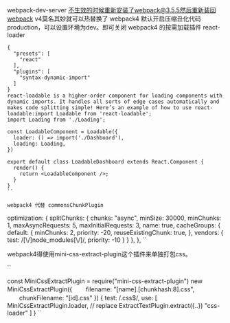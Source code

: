 webpack-dev-server 不生效的时候重新安装了webpack@3.5.5然后重新装回webpack v4莫名其妙就可以热替换了
webpack4 默认开启压缩丑化代码production，可以设置环境为dev。即可关闭
webpack4 的按需加载插件 react-loader

```
{
  "presets": [
    "react"
  ],
  "plugins": [
    "syntax-dynamic-import"
  ]
}
react-loadable is a higher-order component for loading components with dynamic imports. It handles all sorts of edge cases automatically and makes code splitting simple! Here’s an example of how to use react-loadable:import Loadable from 'react-loadable';
import Loading from './Loading';

const LoadableComponent = Loadable({
  loader: () => import('./Dashboard'),
  loading: Loading,
})

export default class LoadableDashboard extends React.Component {
  render() {
    return <LoadableComponent />;
  }
}
``

webpack4 代替 commonsChunkPlugin
```
optimization: {
		splitChunks: {
			chunks: "async",
			minSize: 30000,
			minChunks: 1,
			maxAsyncRequests: 5,
			maxInitialRequests: 3,
			name: true,
			cacheGroups: {
					default: {
							minChunks: 2,
							priority: -20,
							reuseExistingChunk: true,
					},
					vendors: {
							test: /[\\/]node_modules[\\/]/,
							priority: -10
					}
			}
		},
	},
  ``

webpack4得使用mini-css-extract-plugin这个插件来单独打包css。

``

const MiniCssExtractPlugin = require("mini-css-extract-plugin") 
new MiniCssExtractPlugin({
　　filename: "[name].[chunkhash:8].css",
　　chunkFilename: "[id].css"
})
{
  test: /\.css$/,
  use: [
    MiniCssExtractPlugin.loader,  // replace ExtractTextPlugin.extract({..})
    "css-loader"
  ]
}
``
